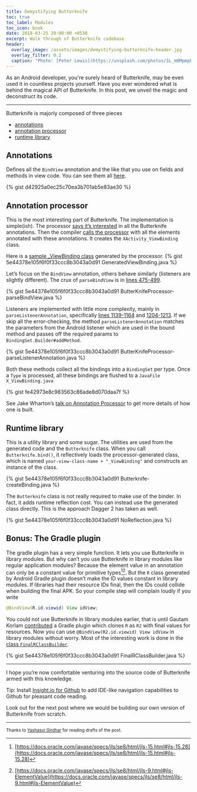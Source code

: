 ```yaml
---
title: Demystifying Butterknife
toc: true
toc_label: Modules
toc_icon: book
date: 2018-03-25 20:00:00 +0530
excerpt: Walk through of Butterknife codebase
header:
  overlay_image: /assets/images/demystifying-butterknife-header.jpg
  overlay_filter: 0.2
  caption: "Photo: [Peter Lewis](https://unsplash.com/photos/1L_m0MpmpEM)"
---
```

As an Android developer, you're surely heard of Butterknife, may be even used it in countless projects yourself. Have you ever wondered what is behind the magical API of Butterknife. In this post, we unveil the magic and deconstruct its code.

***

Butterknife is majorly composed of three pieces
* [annotations](#annotations)
* [annotation processor](#annotation-processor)
* [runtime library](#runtime-library)

## Annotations
Defines all the `BindView` annotation and the like that you use on fields and methods in view code. You can see them all [here](https://github.com/JakeWharton/butterknife/tree/8.8.1/butterknife-annotations/src/main/java/butterknife).

{% gist d42925a0ec25c70ea3b701ab5e83ae30 %}

## Annotation processor
This is the most interesting part of Butterknife. The implementation is simple(ish). The processor [says it’s interested](https://github.com/JakeWharton/butterknife/blob/8.8.1/butterknife-compiler/src/main/java/butterknife/compiler/ButterKnifeProcessor.java#L164-L170) in all the Butterknife annotations. Then the compiler [calls the processor](https://github.com/JakeWharton/butterknife/blob/8.8.1/butterknife-compiler/src/main/java/butterknife/compiler/ButterKnifeProcessor.java#L193-L209) with all the elements annotated with these annotations.  It creates the `XActivity_ViewBinding` class.

Here is a [sample _ViewBinding class](https://github.com/ChaitanyaPramod/ButterknifeDemo/blob/master/build/generated/source/apt/release/com/chaitanyapramod/butterknifedemo/MainActivity_ViewBinding.java) generated by the processor.
{% gist 5e44378e105f6f0f33ccc8b3043a0d91 GeneratedViewBinding.java %}

Let’s focus on the `BindView` annotation, others behave similarly (listeners are slightly different). The crux of `parseBindView` is in [lines 475-499](https://github.com/JakeWharton/butterknife/blob/8.8.1/butterknife-compiler/src/main/java/butterknife/compiler/ButterKnifeProcessor.java#L475-L499).

{% gist 5e44378e105f6f0f33ccc8b3043a0d91 ButterKnifeProcessor-parseBindView.java %}

Listeners are implemented with little more complexity, mainly in `parseListenerAnnotation`, specifically [lines 1139-1164](https://github.com/JakeWharton/butterknife/blob/8.8.1/butterknife-compiler/src/main/java/butterknife/compiler/ButterKnifeProcessor.java#L1139-L1164) and [1204-1213](https://github.com/JakeWharton/butterknife/blob/8.8.1/butterknife-compiler/src/main/java/butterknife/compiler/ButterKnifeProcessor.java#L1204-L1213). If we skip all the error-checking, the method `parseListenerAnnotation` matches the parameters from the Android listener which are used in the bound method and passes off the required params to `BindingSet.Builder#addMethod`.

{% gist 5e44378e105f6f0f33ccc8b3043a0d91 ButterKnifeProcessor-parseListenerAnnotation.java %}

Both these methods collect all the bindings into a `BindingSet` per type. Once a `Type` is processed, all these bindings are flushed to a `JavaFile` `X_ViewBinding.java`

{% gist fe42973e8c983563c86ade8d070daa7f %}

See Jake Wharton’s [talk on Annotation Processor](https://speakerdeck.com/jakewharton/annotation-processing-boilerplate-destruction-square-waterloo-2014) to get more details of how one is built.

## Runtime library
This is a utility library and some sugar. The utilities are used from the generated code and the `Butterknife` class. When you call `Butterknife.bind()`, it reflectively loads the processor-generated class, which is named `your-view-class-name + "_ViewBinding"` and constructs an instance of the class.

{% gist 5e44378e105f6f0f33ccc8b3043a0d91 Butterknife-createBinding.java %}

The `Butterknife` class is not really required to make use of the binder. In fact, it adds runtime reflection cost. You can instead use the generated class directly. This is the approach Dagger 2 has taken as well.

{% gist 5e44378e105f6f0f33ccc8b3043a0d91 NoReflection.java %}

## Bonus: The Gradle plugin
The gradle plugin has a very simple function. It lets you use Butterknife in library modules. But why can’t you use Butterknife in library modules like regular application modules? Because the element value in an annotation can only be a constant value for primitive types[^1][^2]. But the `R` class generated by Android Gradle plugin doesn’t make the ID values constant in library modules. If libraries had their resource IDs final, then the IDs could collide when building the final APK. So your compile step will complain loudly if you write
```java
@BindView(R.id.viewid) View idView;
```
You could not use Butterknife in library modules earlier, that is until Gautam Korlam [contributed](https://github.com/JakeWharton/butterknife/pull/613) a Gradle plugin which clones `R` as `R2` with final values for resources. Now you can use `@BindView(R2.id.viewid) View idView` in library modules without worry. Most of the interesting work is done in the [class `FinalRClassBuilder`](https://github.com/JakeWharton/butterknife/blob/8.8.1/butterknife-gradle-plugin/src/main/java/butterknife/plugin/FinalRClassBuilder.java).

{% gist 5e44378e105f6f0f33ccc8b3043a0d91 FinalRClassBuilder.java %}

***

I hope you’re now comfortable venturing into the source code of Butterknife armed with this knowledge.

Tip: Install [Insight.io for Github](https://chrome.google.com/webstore/detail/insightio-for-github/pmhfgjjhhomfplgmbalncpcohgeijonh) to add IDE-like navigation capabilities to Github for pleasant code reading.

Look out for the next post where we would be building our own version of Butterknife from scratch.

***

<small>Thanks to [Yashasvi Girdhar](https://1bucketlist.blogspot.com) for reading drafts of the post.</small>

[^1]: [https://docs.oracle.com/javase/specs/jls/se8/html/jls-15.html#jls-15.28](https://docs.oracle.com/javase/specs/jls/se8/html/jls-15.html#jls-15.28)
[^2]: [https://docs.oracle.com/javase/specs/jls/se8/html/jls-9.html#jls-ElementValue](https://docs.oracle.com/javase/specs/jls/se8/html/jls-9.html#jls-ElementValue)
